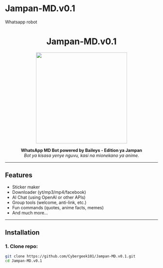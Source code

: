 # Jampan-MD.v0.1
Whatsapp robot 
<h1 align="center">Jampan-MD.v0.1</h1>

<p align="center">
  <img src="https://i.pinimg.com/originals/54/f2/27/54f227cb0d27a8d4d5ce0bf66b07f1c0.gif" width="300"/>
</p>

<p align="center">
  <b>WhatsApp MD Bot powered by Baileys - Edition ya Jampan</b><br>
  <i>Bot ya kisasa yenye nguvu, kasi na mionekano ya anime.</i>
</p>

---

## Features

- Sticker maker
- Downloader (yt/mp3/mp4/facebook)
- AI Chat (using OpenAI or other APIs)
- Group tools (welcome, anti-link, etc.)
- Fun commands (quotes, anime facts, memes)
- And much more...

---

## Installation

### 1. Clone repo:
```bash
git clone https://github.com/Cybergeek101/Jampan-MD.v0.1.git
cd Jampan-MD.v0.1